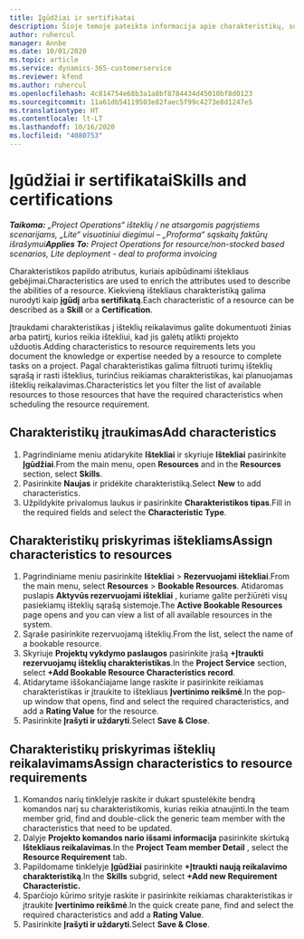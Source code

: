 ```yaml
---
title: Įgūdžiai ir sertifikatai
description: Šioje temoje pateikta informacija apie charakteristikų, susijusių su įgūdžiais ir sertifikatais, įtraukimą į išteklių duomenis.
author: ruhercul
manager: Annbe
ms.date: 10/01/2020
ms.topic: article
ms.service: dynamics-365-customerservice
ms.reviewer: kfend
ms.author: ruhercul
ms.openlocfilehash: 4c814754e68b3a1a8bf8784434d45010bf8d0123
ms.sourcegitcommit: 11a61db54119503e82faec5f99c4273e8d1247e5
ms.translationtype: HT
ms.contentlocale: lt-LT
ms.lasthandoff: 10/16/2020
ms.locfileid: "4080753"
---
```

# <a name="skills-and-certifications"></a><span data-ttu-id="5c78d-103">Įgūdžiai ir sertifikatai</span><span class="sxs-lookup"><span data-stu-id="5c78d-103">Skills and certifications</span></span>
<span data-ttu-id="5c78d-104">_**Taikoma:** „Project Operations“ išteklių / ne atsargomis pagrįstiems scenarijams, „Lite“ visuotiniui diegimui – „Proforma“ sąskaitų faktūrų išrašymui_</span><span class="sxs-lookup"><span data-stu-id="5c78d-104">_**Applies To:** Project Operations for resource/non-stocked based scenarios, Lite deployment - deal to proforma invoicing_</span></span>

<span data-ttu-id="5c78d-105">Charakteristikos papildo atributus, kuriais apibūdinami ištekliaus gebėjimai.</span><span class="sxs-lookup"><span data-stu-id="5c78d-105">Characteristics are used to enrich the attributes used to describe the abilities of a resource.</span></span> <span data-ttu-id="5c78d-106">Kiekvieną ištekliaus charakteristiką galima nurodyti kaip **įgūdį** arba **sertifikatą**.</span><span class="sxs-lookup"><span data-stu-id="5c78d-106">Each characteristic of a resource can be described as a **Skill** or a **Certification**.</span></span>

<span data-ttu-id="5c78d-107">Įtraukdami charakteristikas į išteklių reikalavimus galite dokumentuoti žinias arba patirtį, kurios reikia ištekliui, kad jis galėtų atlikti projekto užduotis.</span><span class="sxs-lookup"><span data-stu-id="5c78d-107">Adding characteristics to resource requirements lets you document the knowledge or expertise needed by a resource to complete tasks on a project.</span></span> <span data-ttu-id="5c78d-108">Pagal charakteristikas galima filtruoti turimų išteklių sąrašą ir rasti išteklius, turinčius reikiamas charakteristikas, kai planuojamas išteklių reikalavimas.</span><span class="sxs-lookup"><span data-stu-id="5c78d-108">Characteristics let you filter the list of available resources to those resources that have the required characteristics when scheduling the resource requirement.</span></span>

## <a name="add-characteristics"></a><span data-ttu-id="5c78d-109">Charakteristikų įtraukimas</span><span class="sxs-lookup"><span data-stu-id="5c78d-109">Add characteristics</span></span>

1. <span data-ttu-id="5c78d-110">Pagrindiniame meniu atidarykite **Ištekliai** ir skyriuje **Ištekliai** pasirinkite **Įgūdžiai**.</span><span class="sxs-lookup"><span data-stu-id="5c78d-110">From the main menu, open **Resources** and in the **Resources** section, select **Skills**.</span></span>
2. <span data-ttu-id="5c78d-111">Pasirinkite **Naujas** ir pridėkite charakteristiką.</span><span class="sxs-lookup"><span data-stu-id="5c78d-111">Select **New** to add characteristics.</span></span>
3. <span data-ttu-id="5c78d-112">Užpildykite privalomus laukus ir pasirinkite **Charakteristikos tipas**.</span><span class="sxs-lookup"><span data-stu-id="5c78d-112">Fill in the required fields and select the **Characteristic Type**.</span></span>

## <a name="assign-characteristics-to-resources"></a><span data-ttu-id="5c78d-113">Charakteristikų priskyrimas ištekliams</span><span class="sxs-lookup"><span data-stu-id="5c78d-113">Assign characteristics to resources</span></span>

1. <span data-ttu-id="5c78d-114">Pagrindiniame meniu pasirinkite **Ištekliai** > **Rezervuojami ištekliai**.</span><span class="sxs-lookup"><span data-stu-id="5c78d-114">From the main menu, select **Resources** > **Bookable Resources**.</span></span> <span data-ttu-id="5c78d-115">Atidaromas puslapis **Aktyvūs rezervuojami ištekliai** , kuriame galite peržiūrėti visų pasiekiamų išteklių sąrašą sistemoje.</span><span class="sxs-lookup"><span data-stu-id="5c78d-115">The **Active Bookable Resources** page opens and you can view a list of all available resources in the system.</span></span>
2. <span data-ttu-id="5c78d-116">Sąraše pasirinkite rezervuojamą išteklių.</span><span class="sxs-lookup"><span data-stu-id="5c78d-116">From the list, select the name of a bookable resource.</span></span>
3. <span data-ttu-id="5c78d-117">Skyriuje **Projektų vykdymo paslaugos** pasirinkite įrašą **+Įtraukti rezervuojamų išteklių charakteristikas**.</span><span class="sxs-lookup"><span data-stu-id="5c78d-117">In the **Project Service** section, select **+Add Bookable Resource Characteristics record**.</span></span>
4. <span data-ttu-id="5c78d-118">Atidarytame iššokančiajame lange raskite ir pasirinkite reikiamas charakteristikas ir įtraukite to ištekliaus **Įvertinimo reikšmė**.</span><span class="sxs-lookup"><span data-stu-id="5c78d-118">In the pop-up window that opens, find and select the required characteristics, and add a **Rating Value** for the resource.</span></span>
5. <span data-ttu-id="5c78d-119">Pasirinkite **Įrašyti ir uždaryti**.</span><span class="sxs-lookup"><span data-stu-id="5c78d-119">Select **Save & Close**.</span></span>

## <a name="assign-characteristics-to-resource-requirements"></a><span data-ttu-id="5c78d-120">Charakteristikų priskyrimas išteklių reikalavimams</span><span class="sxs-lookup"><span data-stu-id="5c78d-120">Assign characteristics to resource requirements</span></span>

1. <span data-ttu-id="5c78d-121">Komandos narių tinklelyje raskite ir dukart spustelėkite bendrą komandos narį su charakteristikomis, kurias reikia atnaujinti.</span><span class="sxs-lookup"><span data-stu-id="5c78d-121">In the team member grid, find and double-click the generic team member with the characteristics that need to be updated.</span></span>
2. <span data-ttu-id="5c78d-122">Dalyje **Projekto komandos nario išsami informacija** pasirinkite skirtuką **Ištekliaus reikalavimas**.</span><span class="sxs-lookup"><span data-stu-id="5c78d-122">In the **Project Team member Detail** , select the **Resource Requirement** tab.</span></span>
3. <span data-ttu-id="5c78d-123">Papildomame tinklelyje **Įgūdžiai** pasirinkite **+Įtraukti naują reikalavimo charakteristiką**.</span><span class="sxs-lookup"><span data-stu-id="5c78d-123">In the **Skills** subgrid, select **+Add new Requirement Characteristic.**</span></span>
4. <span data-ttu-id="5c78d-124">Sparčiojo kūrimo srityje raskite ir pasirinkite reikiamas charakteristikas ir įtraukite **Įvertinimo reikšmė**.</span><span class="sxs-lookup"><span data-stu-id="5c78d-124">In the quick create pane, find and select the required characteristics and add a **Rating Value**.</span></span>
5. <span data-ttu-id="5c78d-125">Pasirinkite **Įrašyti ir uždaryti**.</span><span class="sxs-lookup"><span data-stu-id="5c78d-125">Select **Save & Close**.</span></span>